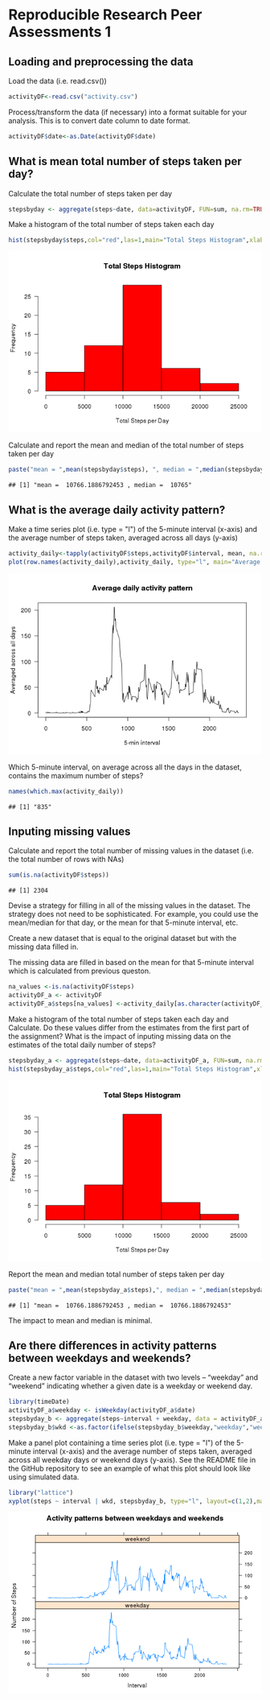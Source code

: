 
Reproducible Research Peer Assessments 1
========================================
## Loading and preprocessing the data

Load the data (i.e. read.csv())

```r
activityDF<-read.csv("activity.csv")
```

Process/transform the data (if necessary) into a format suitable for your analysis.
This is to convert date column to date format.

```r
activityDF$date<-as.Date(activityDF$date)
```

## What is mean total number of steps taken per day?

Calculate the total number of steps taken per day

```r
stepsbyday <- aggregate(steps~date, data=activityDF, FUN=sum, na.rm=TRUE)
```

Make a histogram of the total number of steps taken each day

```r
hist(stepsbyday$steps,col="red",las=1,main="Total Steps Histogram",xlab="Total Steps per Day")
```

![](PA1_template_files/figure-html/unnamed-chunk-4-1.png) 

Calculate and report the mean and median of the total number of steps taken per day

```r
paste("mean = ",mean(stepsbyday$steps), ", median = ",median(stepsbyday$steps))
```

```
## [1] "mean =  10766.1886792453 , median =  10765"
```

## What is the average daily activity pattern?

Make a time series plot (i.e. type = "l") of the 5-minute interval (x-axis) and the average number of steps taken, averaged across all days (y-axis)

```r
activity_daily<-tapply(activityDF$steps,activityDF$interval, mean, na.rm=TRUE)
plot(row.names(activity_daily),activity_daily, type="l", main="Average daily activity pattern", xlab="5-min interval",ylab="Averaged across all days",las=1)
```

![](PA1_template_files/figure-html/unnamed-chunk-6-1.png) 

Which 5-minute interval, on average across all the days in the dataset, contains the maximum number of steps?

```r
names(which.max(activity_daily))
```

```
## [1] "835"
```

## Inputing missing values

Calculate and report the total number of missing values in the dataset (i.e. the total number of rows with NAs)

```r
sum(is.na(activityDF$steps))
```

```
## [1] 2304
```

Devise a strategy for filling in all of the missing values in the dataset. The strategy does not need to be sophisticated. For example, you could use the mean/median for that day, or the mean for that 5-minute interval, etc.

Create a new dataset that is equal to the original dataset but with the missing data filled in.

The missing data are filled in based on the mean for that 5-minute interval which is calculated from previous queston.

```r
na_values <-is.na(activityDF$steps)
activityDF_a <- activityDF
activityDF_a$steps[na_values] <-activity_daily[as.character(activityDF_a$interval[na_values])] 
```

Make a histogram of the total number of steps taken each day and Calculate. Do these values differ from the estimates from the first part of the assignment? What is the impact of inputing missing data on the estimates of the total daily number of steps?

```r
stepsbyday_a <- aggregate(steps~date, data=activityDF_a, FUN=sum, na.rm=TRUE)
hist(stepsbyday_a$steps,col="red",las=1,main="Total Steps Histogram",xlab="Total Steps per Day")
```

![](PA1_template_files/figure-html/unnamed-chunk-10-1.png) 

Report the mean and median total number of steps taken per day

```r
paste("mean = ",mean(stepsbyday_a$steps),", median = ",median(stepsbyday_a$steps))
```

```
## [1] "mean =  10766.1886792453 , median =  10766.1886792453"
```
The impact to mean and median is minimal.

## Are there differences in activity patterns between weekdays and weekends?

Create a new factor variable in the dataset with two levels – “weekday” and “weekend” indicating whether a given date is a weekday or weekend day.

```r
library(timeDate)
activityDF_a$weekday <- isWeekday(activityDF_a$date)
stepsbyday_b <- aggregate(steps~interval + weekday, data = activityDF_a, mean)
stepsbyday_b$wkd <-as.factor(ifelse(stepsbyday_b$weekday,"weekday","weekend"))
```

Make a panel plot containing a time series plot (i.e. type = "l") of the 5-minute interval (x-axis) and the average number of steps taken, averaged across all weekday days or weekend days (y-axis). See the README file in the GitHub repository to see an example of what this plot should look like using simulated data.

```r
library("lattice")
xyplot(steps ~ interval | wkd, stepsbyday_b, type="l", layout=c(1,2),main="Activity patterns between weekdays and weekends", xlab="Interval",ylab="Number of Steps")
```

![](PA1_template_files/figure-html/unnamed-chunk-13-1.png) 
